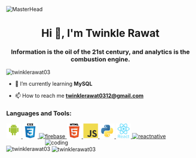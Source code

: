 ![MasterHead](https://blog.alexa.com/wp-content/uploads/2014/11/Data-Science_FB.jpeg)

<h1 align="center">Hi 👋, I'm Twinkle Rawat</h1>
<h3 align="center">Information is the oil of the 21st century, and analytics is the combustion engine.</h3>

<p align="left"> <img src="https://komarev.com/ghpvc/?username=twinklerawat03&label=Profile%20views&color=0e75b6&style=flat" alt="twinklerawat03" /> </p>

- 🌱 I’m currently learning **MySQL**

- 📫 How to reach me **twinklerawat0312@gmail.com**


<h3 align="left">Languages and Tools:</h3>
<p align="left"> <a href="https://developer.android.com" target="_blank"> <img src="https://raw.githubusercontent.com/devicons/devicon/master/icons/android/android-original-wordmark.svg" alt="android" width="40" height="40"/> </a> <a href="https://www.w3schools.com/css/" target="_blank"> <img src="https://raw.githubusercontent.com/devicons/devicon/master/icons/css3/css3-original-wordmark.svg" alt="css3" width="40" height="40"/> </a> <a href="https://firebase.google.com/" target="_blank"> <img src="https://www.vectorlogo.zone/logos/firebase/firebase-icon.svg" alt="firebase" width="40" height="40"/> </a> <a href="https://www.w3.org/html/" target="_blank"> <img src="https://raw.githubusercontent.com/devicons/devicon/master/icons/html5/html5-original-wordmark.svg" alt="html5" width="40" height="40"/> </a> <a href="https://developer.mozilla.org/en-US/docs/Web/JavaScript" target="_blank">
  <img align ="right" alt = "coding" width = "400" src = "https://cdn.dribbble.com/users/689436/screenshots/10759387/media/89f9e41b5498b0de87551671800f36e8.jpg?compress=1&resize=1000x750" />
  <img src="https://raw.githubusercontent.com/devicons/devicon/master/icons/javascript/javascript-original.svg" alt="javascript" width="40" height="40"/> </a> <a href="https://www.python.org" target="_blank"> <img src="https://raw.githubusercontent.com/devicons/devicon/master/icons/python/python-original.svg" alt="python" width="40" height="40"/> </a> <a href="https://reactjs.org/" target="_blank"> <img src="https://raw.githubusercontent.com/devicons/devicon/master/icons/react/react-original-wordmark.svg" alt="react" width="40" height="40"/> </a> <a href="https://reactnative.dev/" target="_blank"> <img src="https://reactnative.dev/img/header_logo.svg" alt="reactnative" width="40" height="40"/> </a> </p>

<p><img align="left" src="https://github-readme-stats.vercel.app/api/top-langs?username=twinklerawat03&show_icons=true&locale=en&layout=compact" alt="twinklerawat03" /></p>

<p>&nbsp;<img align="center" src="https://github-readme-stats.vercel.app/api?username=twinklerawat03&show_icons=true&locale=en" alt="twinklerawat03" /></p>
